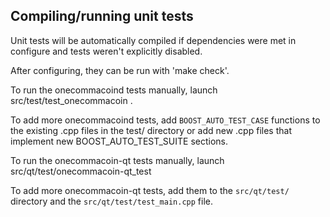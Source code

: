 Compiling/running unit tests
------------------------------------

Unit tests will be automatically compiled if dependencies were met in configure
and tests weren't explicitly disabled.

After configuring, they can be run with 'make check'.

To run the onecommacoind tests manually, launch src/test/test_onecommacoin .

To add more onecommacoind tests, add `BOOST_AUTO_TEST_CASE` functions to the existing
.cpp files in the test/ directory or add new .cpp files that
implement new BOOST_AUTO_TEST_SUITE sections.

To run the onecommacoin-qt tests manually, launch src/qt/test/onecommacoin-qt_test

To add more onecommacoin-qt tests, add them to the `src/qt/test/` directory and
the `src/qt/test/test_main.cpp` file.
